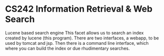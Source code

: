 CS242 Information Retrieval & Web Search
======

Lucene based search engine
This facet allows us to search an index created by lucene (this program).  There are two interfaces, a webapp, to be used by tomcat and jsp.  Then there is a command line interface, which where you can build the index or due rhudimentary searches.
